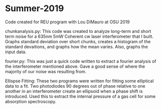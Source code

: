 # Summer-2019
Code created for REU program with Lou DiMauro at OSU 2019

chunkanalysis.py: This code was created to analyze long-term and short term noise for a 635nm 5mW Coherent cw laser interferometer that I
built. Graphs standard deviation over short chunks, creates a histogram of the standard devaitions, and graphs how the mean varies. Also,
graphs the input data. 

fourier.py: This was just a quick code written to extract a fourier analysis of the interferometer mentioned above. Gave a good sense of
where the majority of our noise was resulting from.

Ellispse Fitting: These two programs were written for fitting some elliptical data to a fit. Two photodiodes 90 degrees out of phase 
relative to one another in an interferometer create an ellipsoid when a phase shift is introduced. Used this to extract the 
internal pressure of a gas cell for some absorption spectroscopy. 

